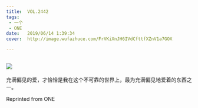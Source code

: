 ```yaml
---
title:	VOL.2442
tags:
 - 一个
 - ONE
date:	2019/06/14 1:39:34
cover:	http://image.wufazhuce.com/FrVKiXnJH6IVdCfttfXZnV1a7GOX

---
```

![](http://image.wufazhuce.com/FrVKiXnJH6IVdCfttfXZnV1a7GOX)
---

充满偏见的爱，才恰恰是我在这个不可靠的世界上，最为充满偏见地爱着的东西之一。
 
Reprinted from ONE
